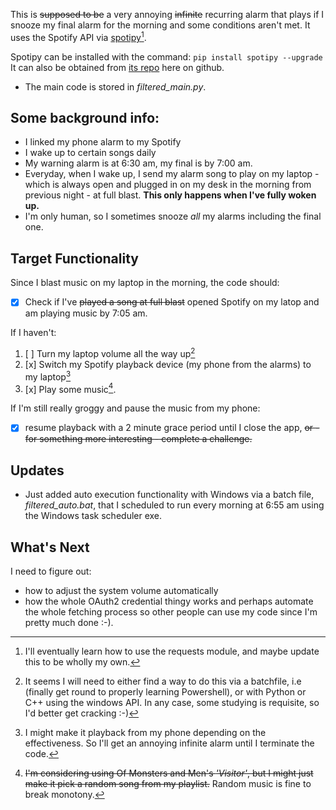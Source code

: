 This is ~~supposed to be~~ a very annoying ~~infinite~~ recurring alarm that plays if I snooze my final alarm for the morning
and some conditions aren't met. 
It uses the Spotify API via [spotipy](https://spotipy.readthedocs.io)[^1].

Spotipy can be installed with the command: `pip install spotipy --upgrade`
It can also be obtained from [its repo](https://github.com/spotipy-dev/spotipy) here on github.

- The main code is stored in *filtered_main.py*.

Some background info:
---
- I linked my phone alarm to my Spotify
- I wake up to certain songs daily
- My warning alarm is at 6:30 am, my final is by 7:00 am.
- Everyday, when I wake up, I send my alarm song to play on my laptop - which is always open and plugged in on my desk in the morning from previous night - at full blast. __This only happens when I've fully woken up.__
- I'm only human, so I sometimes snooze _all_ my alarms including the final one.


Target Functionality
---
 Since I blast music on my laptop in the morning, the code should:
 
- [x] Check if I've ~~played a song at full blast~~ opened Spotify on my latop and am playing music by 7:05 am.
       
If I haven't:
1. [ ] Turn my laptop volume all the way up[^2]
2. [x] Switch my Spotify playback device (my phone from the alarms) to my laptop[^3]
3. [x] Play some music[^4].
       
If I'm still really groggy and pause the music from my phone:

- [x] resume playback with a 2 minute grace period until I close the app, ~~or - for something more interesting - complete a challenge.~~

Updates
 ---
  - Just added auto execution functionality with Windows via a batch file, *filtered_auto.bat*, that I scheduled to run every morning at 6:55 am using the Windows task scheduler exe.

What's Next
---
I need to figure out:
- how to adjust the system volume automatically
- how the whole OAuth2 credential thingy works and perhaps automate the whole fetching process so other people can use my code since I'm pretty much done :-).

[^1]: I'll eventually learn how to use the requests module, and maybe update this to be wholly my own.
[^2]: It seems I will need to either find a way to do this via a batchfile, i.e (finally get round to properly learning Powershell), or with Python or C++ using the windows API. In any case, some studying is requisite, so I'd better get cracking :-)
[^3]: I might make it playback from my phone depending on the effectiveness. So I'll get an annoying infinite alarm until I terminate the code.
[^4]: ~~I'm considering using Of Monsters and Men's _'Visitor'_, but I might just make it pick a random song from my playlist.~~ Random music is fine to break monotony.

